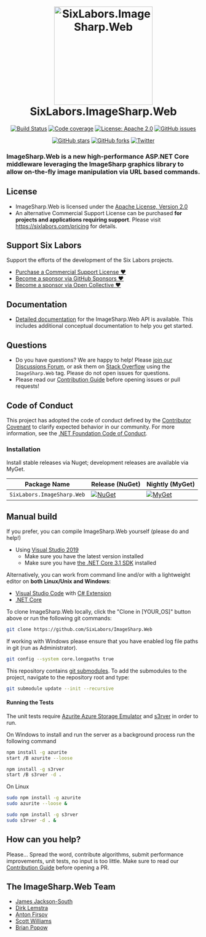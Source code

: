 <h1 align="center">

<img src="https://raw.githubusercontent.com/SixLabors/Branding/main/icons/imagesharp.web/sixlabors.imagesharp.web.svg?sanitize=true" alt="SixLabors.ImageSharp.Web" width="256"/>
<br/>
SixLabors.ImageSharp.Web
</h1>

<div align="center">

[![Build Status](https://img.shields.io/github/actions/workflow/status/SixLabors/ImageSharp.Web/build-and-test.yml?branch=main)](https://github.com/SixLabors/ImageSharp.Web/actions)
[![Code coverage](https://codecov.io/gh/SixLabors/ImageSharp.Web/branch/main/graph/badge.svg)](https://codecov.io/gh/SixLabors/ImageSharp.Web)
[![License: Apache 2.0](https://img.shields.io/badge/license-Apache%202.0-blue.svg)](https://opensource.org/licenses/Apache-2.0)
[![GitHub issues](https://img.shields.io/github/issues/SixLabors/ImageSharp.Web.svg)](https://github.com/SixLabors/ImageSharp.Web/issues)

[![GitHub stars](https://img.shields.io/github/stars/SixLabors/ImageSharp.Web.svg)](https://github.com/SixLabors/ImageSharp.Web/stargazers)
[![GitHub forks](https://img.shields.io/github/forks/SixLabors/ImageSharp.Web.svg)](https://github.com/SixLabors/ImageSharp.Web/network)
[![Twitter](https://img.shields.io/twitter/url/http/shields.io.svg?style=flat&logo=twitter)](https://twitter.com/intent/tweet?hashtags=imagesharp,dotnet,oss&text=ImageSharp.+A+new+cross-platform+2D+graphics+API+in+C%23&url=https%3a%2f%2fgithub.com%2fSixLabors%2fImageSharp&via=sixlabors)
</div>

### **ImageSharp.Web** is a new high-performance ASP.NET Core middleware leveraging the ImageSharp graphics library to allow on-the-fly image manipulation via URL based commands.

## License
  
- ImageSharp.Web is licensed under the [Apache License, Version 2.0](https://opensource.org/licenses/Apache-2.0)  
- An alternative Commercial Support License can be purchased **for projects and applications requiring support**.
Please visit https://sixlabors.com/pricing for details.

## Support Six Labors

Support the efforts of the development of the Six Labors projects. 
 - [Purchase a Commercial Support License :heart:](https://sixlabors.com/pricing/)
 - [Become a sponsor via GitHub Sponsors :heart:]( https://github.com/sponsors/SixLabors)
 - [Become a sponsor via Open Collective :heart:](https://opencollective.com/sixlabors)
## Documentation

- [Detailed documentation](https://sixlabors.github.io/docs/) for the ImageSharp.Web API is available. This includes additional conceptual documentation to help you get started.

## Questions

- Do you have questions? We are happy to help! Please [join our Discussions Forum](https://github.com/SixLabors/ImageSharp/discussions/category_choices), or ask them on [Stack Overflow](https://stackoverflow.com) using the `ImageSharp.Web` tag. Please do not open issues for questions.
- Please read our [Contribution Guide](https://github.com/SixLabors/ImageSharp.Web/blob/main/.github/CONTRIBUTING.md) before opening issues or pull requests!


## Code of Conduct  
This project has adopted the code of conduct defined by the [Contributor Covenant](https://contributor-covenant.org/) to clarify expected behavior in our community.
For more information, see the [.NET Foundation Code of Conduct](https://dotnetfoundation.org/code-of-conduct).

### Installation

Install stable releases via Nuget; development releases are available via MyGet.

| Package Name                   | Release (NuGet) | Nightly (MyGet) |
|--------------------------------|-----------------|-----------------|
| `SixLabors.ImageSharp.Web`         | [![NuGet](https://img.shields.io/nuget/v/SixLabors.ImageSharp.Web.svg)](https://www.nuget.org/packages/SixLabors.ImageSharp.Web/) | [![MyGet](https://img.shields.io/myget/sixlabors/vpre/SixLabors.ImageSharp.Web.svg)](https://www.myget.org/feed/sixlabors/package/nuget/SixLabors.ImageSharp.Web) |

## Manual build

If you prefer, you can compile ImageSharp.Web yourself (please do and help!)

- Using [Visual Studio 2019](https://visualstudio.microsoft.com/vs/)
  - Make sure you have the latest version installed
  - Make sure you have [the .NET Core 3.1 SDK](https://www.microsoft.com/net/core#windows) installed

Alternatively, you can work from command line and/or with a lightweight editor on **both Linux/Unix and Windows**:

- [Visual Studio Code](https://code.visualstudio.com/) with [C# Extension](https://marketplace.visualstudio.com/items?itemName=ms-vscode.csharp)
- [.NET Core](https://www.microsoft.com/net/core#linuxubuntu)

To clone ImageSharp.Web locally, click the "Clone in [YOUR_OS]" button above or run the following git commands:

```bash
git clone https://github.com/SixLabors/ImageSharp.Web
```

If working with Windows please ensure that you have enabled log file paths in git (run as Administrator).

```bash
git config --system core.longpaths true
```

This repository contains [git submodules](https://blog.github.com/2016-02-01-working-with-submodules/). To add the submodules to the project, navigate to the repository root and type:

``` bash
git submodule update --init --recursive
```

#### Running the Tests

The unit tests require [Azurite Azure Storage Emulator](https://github.com/Azure/Azurite) and [s3rver](https://github.com/jamhall/s3rver) in order to run.

On Windows to install and run the server as a background process run the following command

```bash
npm install -g azurite
start /B azurite --loose

npm install -g s3rver
start /B s3rver -d .
```

On Linux

```bash
sudo npm install -g azurite
sudo azurite --loose &

sudo npm install -g s3rver
sudo s3rver -d . &
```

## How can you help?

Please... Spread the word, contribute algorithms, submit performance improvements, unit tests, no input is too little. Make sure to read our [Contribution Guide](https://github.com/SixLabors/ImageSharp.Web/blob/main/.github/CONTRIBUTING.md) before opening a PR.

## The ImageSharp.Web Team

- [James Jackson-South](https://github.com/jimbobsquarepants)
- [Dirk Lemstra](https://github.com/dlemstra)
- [Anton Firsov](https://github.com/antonfirsov)
- [Scott Williams](https://github.com/tocsoft)
- [Brian Popow](https://github.com/brianpopow)
